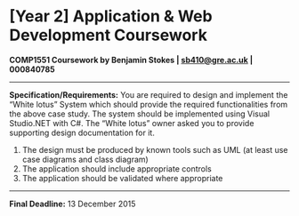 # [Year 2] Application & Web Development Coursework
**COMP1551 Coursework by Benjamin Stokes | sb410@gre.ac.uk | 000840785**

___
**Specification/Requirements:**
You are required to design and implement the “White lotus” System which should provide the required functionalities from the above case study. The system should be implemented using Visual Studio.NET with C#. The “White lotus” owner asked you to provide supporting design documentation for it.
  
1.	The design must be produced by known tools such as UML (at least use case diagrams and class diagram)
2.	The application should include appropriate controls
3.	The application should be validated where appropriate

>
>
>

___
**Final Deadline:** 13 December 2015